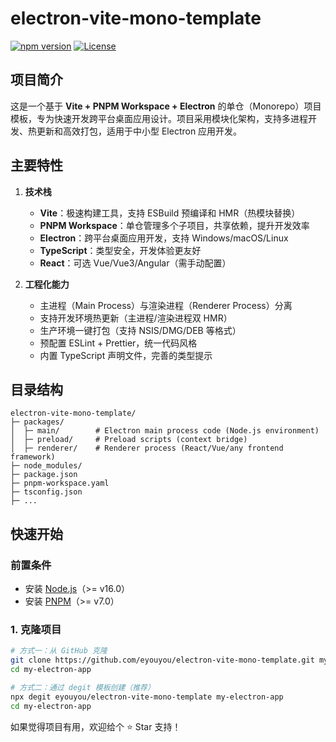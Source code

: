 # electron-vite-mono-template

[![npm version](https://img.shields.io/npm/v/electron-vite-mono-template.svg?style=flat-square)](https://www.npmjs.com/package/electron-vite-mono-template)
[![License](https://img.shields.io/github/license/eyouyou/electron-vite-mono-template.svg?style=flat-square)](LICENSE)

## 项目简介
这是一个基于 **Vite + PNPM Workspace + Electron** 的单仓（Monorepo）项目模板，专为快速开发跨平台桌面应用设计。项目采用模块化架构，支持多进程开发、热更新和高效打包，适用于中小型 Electron 应用开发。


## 主要特性
1. **技术栈**  
   - **Vite**：极速构建工具，支持 ESBuild 预编译和 HMR（热模块替换）  
   - **PNPM Workspace**：单仓管理多个子项目，共享依赖，提升开发效率  
   - **Electron**：跨平台桌面应用开发，支持 Windows/macOS/Linux  
   - **TypeScript**：类型安全，开发体验更友好  
   - **React**：可选 Vue/Vue3/Angular（需手动配置）  

2. **工程化能力**  
   - 主进程（Main Process）与渲染进程（Renderer Process）分离  
   - 支持开发环境热更新（主进程/渲染进程双 HMR）  
   - 生产环境一键打包（支持 NSIS/DMG/DEB 等格式）  
   - 预配置 ESLint + Prettier，统一代码风格  
   - 内置 TypeScript 声明文件，完善的类型提示  


## 目录结构
```plaintext
electron-vite-mono-template/  
├─ packages/
│  ├─ main/        # Electron main process code (Node.js environment)
│  ├─ preload/     # Preload scripts (context bridge)
│  ├─ renderer/    # Renderer process (React/Vue/any frontend framework)
├─ node_modules/
├─ package.json
├─ pnpm-workspace.yaml
├─ tsconfig.json
├─ ...
```
## 快速开始

### 前置条件
- 安装 [Node.js](https://nodejs.org/)（>= v16.0）  
- 安装 [PNPM](https://pnpm.io/installation)（>= v7.0）  

### 1. 克隆项目
```bash
# 方式一：从 GitHub 克隆
git clone https://github.com/eyouyou/electron-vite-mono-template.git my-electron-app
cd my-electron-app

# 方式二：通过 degit 模板创建（推荐）
npx degit eyouyou/electron-vite-mono-template my-electron-app
cd my-electron-app
```

如果觉得项目有用，欢迎给个 ⭐ Star 支持！

